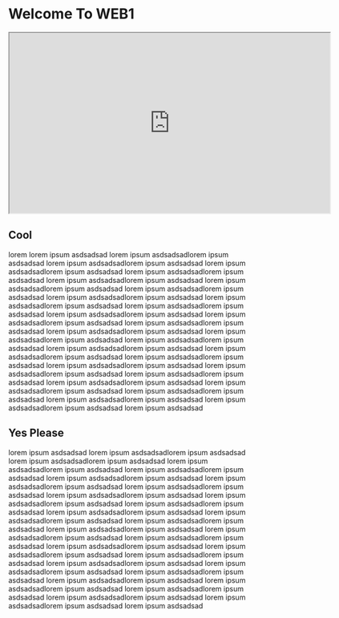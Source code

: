 # Welcome To WEB1

<iframe src="https://drive.google.com/file/d/1nEnjF90P7fXhXl2XOfOz6ABF2tmeg070/preview" width="640" height="360" allow="autoplay" allowfullscreen></iframe>

## Cool

lorem
lorem ipsum asdsadsad
lorem ipsum asdsadsadlorem ipsum asdsadsad
lorem ipsum asdsadsadlorem ipsum asdsadsad
lorem ipsum asdsadsadlorem ipsum asdsadsad
lorem ipsum asdsadsadlorem ipsum asdsadsad
lorem ipsum asdsadsadlorem ipsum asdsadsad
lorem ipsum asdsadsadlorem ipsum asdsadsad
lorem ipsum asdsadsadlorem ipsum asdsadsad
lorem ipsum asdsadsadlorem ipsum asdsadsad
lorem ipsum asdsadsadlorem ipsum asdsadsad
lorem ipsum asdsadsadlorem ipsum asdsadsad
lorem ipsum asdsadsadlorem ipsum asdsadsad
lorem ipsum asdsadsadlorem ipsum asdsadsad
lorem ipsum asdsadsadlorem ipsum asdsadsad
lorem ipsum asdsadsadlorem ipsum asdsadsad
lorem ipsum asdsadsadlorem ipsum asdsadsad
lorem ipsum asdsadsadlorem ipsum asdsadsad
lorem ipsum asdsadsadlorem ipsum asdsadsad
lorem ipsum asdsadsadlorem ipsum asdsadsad
lorem ipsum asdsadsadlorem ipsum asdsadsad
lorem ipsum asdsadsadlorem ipsum asdsadsad
lorem ipsum asdsadsadlorem ipsum asdsadsad
lorem ipsum asdsadsadlorem ipsum asdsadsad
lorem ipsum asdsadsadlorem ipsum asdsadsad
lorem ipsum asdsadsadlorem ipsum asdsadsad
lorem ipsum asdsadsadlorem ipsum asdsadsad
lorem ipsum asdsadsadlorem ipsum asdsadsad
lorem ipsum asdsadsadlorem ipsum asdsadsad
lorem ipsum asdsadsad

## Yes Please

lorem ipsum asdsadsad
lorem ipsum asdsadsadlorem ipsum asdsadsad
lorem ipsum asdsadsadlorem ipsum asdsadsad
lorem ipsum asdsadsadlorem ipsum asdsadsad
lorem ipsum asdsadsadlorem ipsum asdsadsad
lorem ipsum asdsadsadlorem ipsum asdsadsad
lorem ipsum asdsadsadlorem ipsum asdsadsad
lorem ipsum asdsadsadlorem ipsum asdsadsad
lorem ipsum asdsadsadlorem ipsum asdsadsad
lorem ipsum asdsadsadlorem ipsum asdsadsad
lorem ipsum asdsadsadlorem ipsum asdsadsad
lorem ipsum asdsadsadlorem ipsum asdsadsad
lorem ipsum asdsadsadlorem ipsum asdsadsad
lorem ipsum asdsadsadlorem ipsum asdsadsad
lorem ipsum asdsadsadlorem ipsum asdsadsad
lorem ipsum asdsadsadlorem ipsum asdsadsad
lorem ipsum asdsadsadlorem ipsum asdsadsad
lorem ipsum asdsadsadlorem ipsum asdsadsad
lorem ipsum asdsadsadlorem ipsum asdsadsad
lorem ipsum asdsadsadlorem ipsum asdsadsad
lorem ipsum asdsadsadlorem ipsum asdsadsad
lorem ipsum asdsadsadlorem ipsum asdsadsad
lorem ipsum asdsadsadlorem ipsum asdsadsad
lorem ipsum asdsadsadlorem ipsum asdsadsad
lorem ipsum asdsadsadlorem ipsum asdsadsad
lorem ipsum asdsadsadlorem ipsum asdsadsad
lorem ipsum asdsadsadlorem ipsum asdsadsad
lorem ipsum asdsadsadlorem ipsum asdsadsad
lorem ipsum asdsadsad
